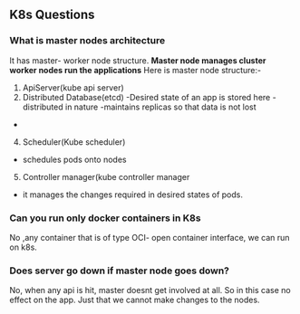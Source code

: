 ## K8s Questions

### What is master nodes architecture
It has master- worker node structure. 
**Master node manages cluster**
**worker nodes run the applications**
Here is master node structure:- 
1. ApiServer(kube api server)
2. Distributed Database(etcd)
  -Desired state of an app is stored here
  -distributed in nature
  -maintains replicas so that data is not lost
  -
4. Scheduler(Kube scheduler)
  - schedules pods onto nodes
5. Controller manager(kube controller manager
  - it manages the changes required in desired states of pods.


### Can you run only docker containers in K8s
No ,any container that is of type OCI- open container interface, we can run on k8s.


### Does server go down if master node goes down?
No, when any api is hit, master doesnt get involved at all. So in this case no effect on the app.
Just that we cannot make changes to the nodes.
